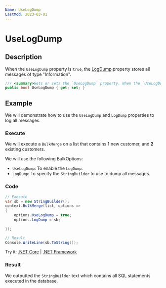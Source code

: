 ```yaml
---
Name: UseLogDump
LastMod: 2023-03-01
---
```


# UseLogDump

## Description

When the `UseLogDump` property is `true`, the [LogDump](log-dump.md) property stores all messages of type "Information".

```csharp
/// <summary>Gets or sets the `UseLogDump` property. When the `UseLogDump` property is `true`, the [LogDump](log-dump.md) property stores all messages of type "Information".</summary>
public bool UseLogDump { get; set; }
```

## Example

We will demonstrate how to use the `UseLogDump` and `LogDump` properties to log all messages.

### Execute

We will execute a `BulkMerge` on a list that contains **1** new customer, and **2** existing customers.

We will use the following BulkOptions:
- `UseLogDump`: To enable the `LogDump`.
- `LogDump`: To specify the `StringBuilder` to use to dump all messages.

### Code

```csharp
// Execute
var sb = new StringBuilder();
context.BulkMerge(list, options =>
{
    options.UseLogDump = true;
    options.LogDump = sb;
    
});

// Result
Console.WriteLine(sb.ToString());
```

Try it: [.NET Core](https://dotnetfiddle.net/FbvZVW) | [.NET Framework](https://dotnetfiddle.net/zOR8AQ)

### Result


We outputted the `StringBuilder` text which contains all SQL statements executed in the database.
